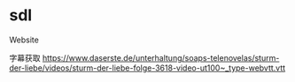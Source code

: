 # sdl
Website

字幕获取
https://www.daserste.de/unterhaltung/soaps-telenovelas/sturm-der-liebe/videos/sturm-der-liebe-folge-3618-video-ut100~_type-webvtt.vtt
